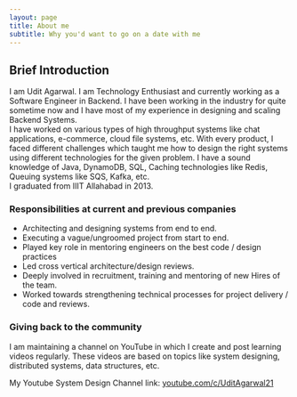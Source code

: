 ```yaml
---
layout: page
title: About me
subtitle: Why you'd want to go on a date with me
---
```


## Brief Introduction

I am Udit Agarwal. I am Technology Enthusiast and currently working as a Software Engineer in Backend. I have been working in the industry for quite sometime now and I have most of my experience in designing and scaling Backend Systems.  
I have worked on various types of high throughput systems like chat applications, e-commerce, cloud file systems, etc. With every product, I faced different challenges which taught me how to design the right systems using different technologies for the given problem. I have a sound knowledge of Java, DynamoDB, SQL, Caching technologies like Redis, Queuing systems like SQS, Kafka, etc.  
I graduated from IIIT Allahabad in 2013.

### Responsibilities at current and previous companies

* Architecting and designing systems from end to end.
* Executing a vague/ungroomed project from start to end.
* Played key role in mentoring engineers on the best code / design practices
* Led cross vertical architecture/design reviews.
* Deeply involved in recruitment, training and mentoring of new Hires of the team.
* Worked towards strengthening technical processes for project delivery / code and reviews.

### Giving back to the community

I am maintaining a channel on YouTube in which I create and post learning videos regularly. These videos are based on topics like system designing, distributed systems, data structures, etc.

My Youtube System Design Channel link: [youtube.com/c/UditAgarwal21](https://youtube.com/c/UditAgarwal21?sub_confirmation=1)
